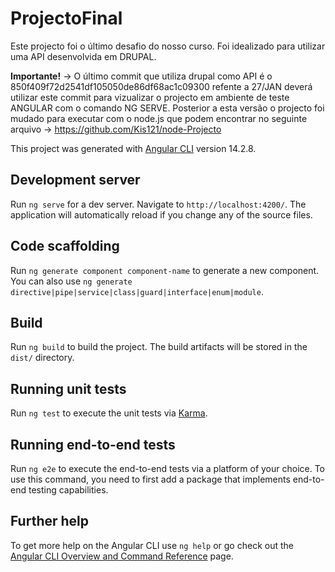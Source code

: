 # ProjectoFinal

Este projecto foi o último desafio do nosso curso. Foi idealizado para utilizar uma API desenvolvida em DRUPAL.

**Importante!** -> O último commit que utiliza drupal como API é o 850f409f72d2541df105050de86df68ac1c09300 refente a 27/JAN deverá utilizar este commit para vizualizar o projecto em ambiente de teste ANGULAR com o comando NG SERVE. Posterior a esta versão o projecto foi mudado para executar com o node.js que podem encontrar no seguinte arquivo -> https://github.com/Kis121/node-Projecto

This project was generated with [Angular CLI](https://github.com/angular/angular-cli) version 14.2.8.

## Development server

Run `ng serve` for a dev server. Navigate to `http://localhost:4200/`. The application will automatically reload if you change any of the source files.

## Code scaffolding

Run `ng generate component component-name` to generate a new component. You can also use `ng generate directive|pipe|service|class|guard|interface|enum|module`.

## Build

Run `ng build` to build the project. The build artifacts will be stored in the `dist/` directory.

## Running unit tests

Run `ng test` to execute the unit tests via [Karma](https://karma-runner.github.io).

## Running end-to-end tests

Run `ng e2e` to execute the end-to-end tests via a platform of your choice. To use this command, you need to first add a package that implements end-to-end testing capabilities.

## Further help

To get more help on the Angular CLI use `ng help` or go check out the [Angular CLI Overview and Command Reference](https://angular.io/cli) page.
